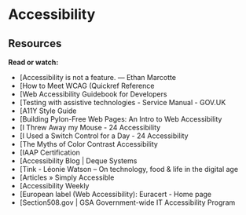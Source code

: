 # Accessibility

## Resources
**Read or watch:**
- [Accessibility is not a feature. — Ethan Marcotte
- [How to Meet WCAG (Quickref Reference
- [Web Accessibility Guidebook for Developers
- [Testing with assistive technologies - Service Manual - GOV.UK
- [A11Y Style Guide
- [Building Pylon-Free Web Pages: An Intro to Web Accessibility
- [I Threw Away my Mouse - 24 Accessibility
- [I Used a Switch Control for a Day - 24 Accessibility
- [The Myths of Color Contrast Accessibility
- [IAAP Certification
- [Accessibility Blog | Deque Systems
- [Tink - Léonie Watson – On technology, food & life in the digital age
- [Articles » Simply Accessible
- [Accessibility Weekly
- [European label (Web Accessibility): Euracert - Home page
- [Section508.gov | GSA Government-wide IT Accessibility Program

